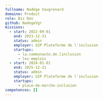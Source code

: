 ```yaml
---
fullname: Nadège Vaugrenard
domaine: Produit
role: Biz Dev
github: NadegeVgr
missions:
  - start: 2022-09-01
    end: 2023-12-31
    status: admin
    employer: GIP Plateforme de l'inclusion
    startups:
      - la.communaute.de.linclusion
      - les-emplois
  - start: 2024-01-01
    end: 2025-12-31
    status: admin
    employer: GIP Plateforme de l'inclusion
    startups:
      - place-de-marche-inclusion
competences: []
---
```

